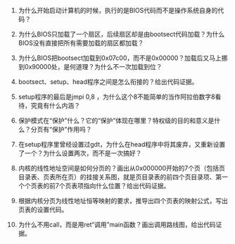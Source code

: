 1. 为什么开始启动计算机的时候，执行的是BIOS代码而不是操作系统自身的代码？

2. 为什么BIOS只加载了一个扇区，后续扇区却是由bootsect代码加载？为什么BIOS没有直接把所有需要加载的扇区都加载？

3. 为什么BIOS把bootsect加载到0x07c00，而不是0x00000？加载后又马上挪到0x90000处，是何道理？为什么不一次加载到位？

4. bootsect、setup、head程序之间是怎么衔接的？给出代码证据。

5. setup程序的最后是jmpi 0,8 ，为什么这个8不能简单的当作阿拉伯数字8看待，究竟有什么内涵？

6. 保护模式在“保护”什么？它的“保护”体现在哪里？特权级的目的和意义是什么？分页有“保护”作用吗？

7. 在setup程序里曾经设置过gdt，为什么在head程序中将其废弃，又重新设置了一个？为什么设置两次，而不是一次搞好？

8. 内核的线性地址空间是如何分页的？画出从0x000000开始的7个页（包括页目录表、页表所在页）的挂接关系图，就是页目录表的前四个页目录项、第一个个页表的前7个页表项指向什么位置？给出代码证据。

9. 根据内核分页为线性地址恒等映射的要求，推导出四个页表的映射公式，写出页表的设置代码。

10. 为什么不用call，而是用ret“调用”main函数？画出调用路线图，给出代码证据。